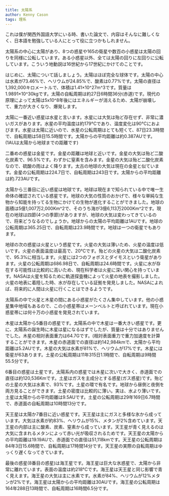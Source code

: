 ```yaml
---
title: 太陽系
author: Kenny Cason
tags: 理系
---
```


これは僕が関西外国語大学にいる時、書いた論文で、内容はそんなに難しくなく、日本語を勉強している人にとって役に立つかもしれません。

太陽系の中心に太陽があり、8つの惑星や165の衛星や数百の小惑星は太陽の回りを同様に公転しています。ある小惑星以外、全ては太陽の回りに左回りに公転しています。こういう地動説は16世紀から17世紀にかけてのことです。

はじめに、太陽について話しましょう。太陽はほぼ完全な球体です。太陽の中心は水素が73.46%で、ヘリウムが24.85%で、酸素は0.77%です。太陽の直径は1,392,000キロメートルで、体積は1.41×10^27m^3です。質量は1.9891×10^30kgです。太陽の自転周期は約27日6時間36分(赤道)です。現代の原理によって太陽は5x10^8年後にはエネルギーが消えるため、太陽が崩壊して、重力が大きくなり、爆発します。

太陽に一番近い惑星は水星と言います。水星には大気は殆ど存在せず、非常に濃いガスがあります。水星の平均温度は約179°Cであり、温度変化は90°Cにおよびます。水星は太陽に近いので、水星の公転周期はとても短くて、87日23.3時間で、自転周期は58日15.5時間です。太陽からの平均距離は約0.387AUです。(1AUは太陽から地球までの距離です)

二番めの惑星は金星です。金星の距離は地球と近いです。金星の大気は殆ど二酸化炭素で、96.5%です。わずかに窒素を含みます。金星の大気は殆ど二酸化炭素なので、硫酸の雨はよく降ります。太古の地球の大気は現在の金星と似ています。金星の公転周期は224.7日で、自転周期は243日です。太陽からの平均距離は約.723AUです。

太陽から三番目に近い惑星は地球です。地球は現在まで知られている中で唯一生命体の確認されている惑星です。地球の大気の性質のおかげで、様々な単純な生物から知能を持ってる生物にかけての生物が進化することができました。地球の面積は5億1,007万2,000Km^2で、そのうち海が3億6,113万2000Km^2です。現在の地球は四節(4つの季節)がありますが、地球の大気は変わってきているので、将来どうなるのでしょうか。地球からの太陽の平均距離は1AUです。地球の公転周期は365.25日で、自転周期は23.9時間です。地球は一つの衛星でもあります。

地球の次の惑星は火星という惑星です。火星の大気は薄いため、火星の温度は低いです。火星の表面温度は最高で、20°Cです。殆どの火星の大気は二酸化炭素で、95.3%に相当します。火星には2つのフォボスとダイモスという衛星があります。火星の公転周期は686.98日で、自転周期は24.6時間です。火星に水が存在する可能性は比較的に高いため、現在科学者は火星に深い関心を持っています。NASAは火星を知るために軌道探査機によって火星の地表を撮影しました。火星の地表に着陸した時、水が存在している証拠を発見しました。NASAによれば、将来的に人間は火星に行くことはできるようです。

太陽系の中で火星と木星の間にある小惑星がたくさん集中しています。他の小惑星集中地域もあるので、この小惑星帯はメーンベルトと呼ばれています。現在小惑星帯には何十万の小惑星を発見されています。

木星は太陽から5番目の惑星です。太陽系の中で木星は一番大きい惑星です。更に、太陽系の誕生時に木星は星になるはずでしたが、質量は十分ではありませんでした。木星の相対表面重力は64.7Gです。(相対表面重力で重力加速度を計算することができます。木星の赤道面での直径は約142,984kmで、太陽から平均距離は5.2AUです。木星の大気は水素が81%で、ヘリウムが17%です。木星には衛星が63あります。土星の公転周期は11年315日1.1時間で、自転周期は9時間55.5分です。

6番目の惑星は土星です。太陽系内の惑星では木星に次いで大きく、赤道面での直径は約120,536Kmです。土星はガスを主成分とする惑星(ガス惑星)です。殆どの土星の大気は水素で、93%です。土星の環で有名です。地球から昼側と夜側を両方見ることができます。土星の密度は比較的に薄い。実は、水より薄いです。土星は太陽からの平均距離は9.5AUです。土星の公転周期は29年169日6.7時間で、赤道面の自転周期は10時間13分です。

天王星は太陽か7番目に近い惑星です。天王星は主にガスと多様な氷から成っています。大気は水素が約83%、ヘリウムが15%、メタンが2%含めています。天王星の内部は主に酸素、炭素、窒素から成っています。天王星が青く見えるのは大気に含まれるメタンによって赤い光が吸収されるためです。天王星の太陽からの平均距離は19.19AUで、赤道面での直径は51,118kmです。天王星の公転周期は84年3日15.6時間で、自転周期は17時間14分です。天王星の実際の自転周期はゆっくり遅くなってきています。

最後の惑星(8番目の惑星)は海王星です。海王星は巨大な氷惑星で、太陽から非常に離れています。表面の温度は約218°Cです。海王星は天王星と同じ影響で青く見えます。海王星の大気は主に水素です。水素が84%、ヘリウムが12%メタンが2%です。海王星は太陽からの平均距離は30AUです。海王星の公転周期は164年288日13時間で、自転周期は16時間6.5分です。


<!--<embed wmode="transparent" src="/assets/pdf/Solar_System-jp.pdf" width="100%" height="600">-->
